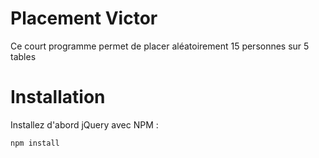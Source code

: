 
# Placement Victor

Ce court programme permet de placer aléatoirement 15 personnes sur 5 tables

# Installation

Installez d'abord jQuery avec NPM :
```
npm install
```
